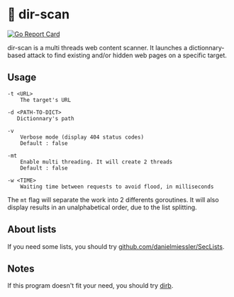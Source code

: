 # :open_file_folder: dir-scan 
[![Go Report Card](https://goreportcard.com/badge/github.com/eze-kiel/dir-scan)](https://goreportcard.com/report/github.com/eze-kiel/dir-scan)

dir-scan is a multi threads web content scanner. It launches a dictionnary-based attack to find existing and/or hidden web pages on a specific target.

## Usage
```
-t <URL>
    The target's URL

-d <PATH-TO-DICT>
   Dictionnary's path

-v
    Verbose mode (display 404 status codes)
    Default : false

-mt
    Enable multi threading. It will create 2 threads
    Default : false

-w <TIME>
    Waiting time between requests to avoid flood, in milliseconds
```

The `mt` flag will separate the work into 2 differents goroutines. It will also display results in an unalphabetical order, due to the list splitting.

## About lists
If you need some lists, you should try [github.com/danielmiessler/SecLists](github.com/danielmiessler/SecLists).

## Notes
If this program doesn't fit your need, you should try [dirb](https://tools.kali.org/web-applications/dirb).
